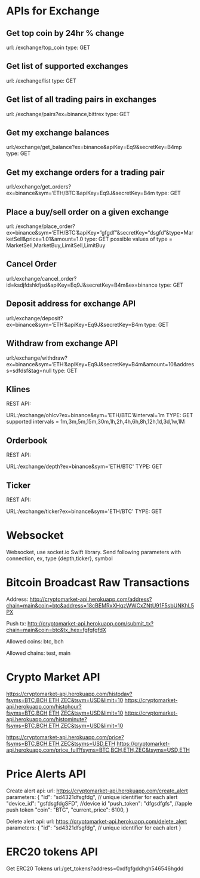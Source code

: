 APIs for Exchange
============================================

Get top coin by 24hr % change
-------------------------------------
url: /exchange/top_coin
type: GET

Get list of supported exchanges
-------------------------------------
url: /exchange/list
type: GET

Get list of all trading pairs in exchanges
------------------------------------------
url: /exchange/pairs?ex=binance,bittrex
type: GET

Get my exchange balances 
--------------------------------
url:/exchange/get_balance?ex=binance&apiKey=Eq9&secretKey=B4mp
type: GET

Get my exchange orders for a trading pair
--------------------------------------------------
url:/exchange/get_orders?ex=binance&sym=‘ETH/BTC’&apiKey=Eq9J&secretKey=B4m
type: GET

Place a buy/sell order on a given exchange
-----------------------------------------------------------------------
url: /exchange/place_order?ex=binance&sym=‘ETH/BTC’&apiKey=“gfgdf”&secretKey=“dsgfd”&type=MarketSell&price=1.01&amount=1.0
type: GET
possible values of type = MarketSell,MarketBuy,LimitSell,LimitBuy

Cancel Order
--------------------------------------
url:/exchange/cancel_order?id=ksdjfdshkfjsd&apiKey=Eq9J&secretKey=B4m&ex=binance
type: GET

Deposit address for exchange API
--------------------------------------
url:/exchange/deposit?ex=binance&sym=‘ETH’&apiKey=Eq9J&secretKey=B4m
type: GET

Withdraw from exchange API
--------------------------------------
url:/exchange/withdraw?ex=binance&sym=‘ETH’&apiKey=Eq9J&secretKey=B4m&amount=10&address=sdfdsf&tag=null
type: GET

Klines
-------------------------------------------------------------------------------
REST API:

URL:/exchange/ohlcv?ex=binance&sym='ETH/BTC'&interval=1m
TYPE: GET
supported intervals = 1m,3m,5m,15m,30m,1h,2h,4h,6h,8h,12h,1d,3d,1w,1M

Orderbook
------------------------------------------------------------------------------
REST API:

URL:/exchange/depth?ex=binance&sym='ETH/BTC'
TYPE: GET

Ticker
------------------------------------------------------------------------------
REST API:

URL:/exchange/ticker?ex=binance&sym='ETH/BTC'
TYPE: GET

Websocket
=====================================================
Websocket, use socket.io Swift library. Send following parameters with connection, 
ex, type {depth,ticker}, symbol


Bitcoin Broadcast Raw Transactions
=====================================================

Address: 
http://cryptomarket-api.herokuapp.com/address?chain=main&coin=btc&address=18cBEMRxXHqzWWCxZNtU91F5sbUNKhL5PX

Push tx: 
http://cryptomarket-api.herokuapp.com/submit_tx?chain=main&coin=btc&tx_hex=fgfgfgfdX

Allowed coins:
btc, bch

Allowed chains:
test, main

Crypto Market API
=====================================================

https://cryptomarket-api.herokuapp.com/histoday?fsyms=BTC,BCH,ETH,ZEC&tsym=USD&limit=10
https://cryptomarket-api.herokuapp.com/histohour?fsyms=BTC,BCH,ETH,ZEC&tsym=USD&limit=10
https://cryptomarket-api.herokuapp.com/histominute?fsyms=BTC,BCH,ETH,ZEC&tsym=USD&limit=10

https://cryptomarket-api.herokuapp.com/price?fsyms=BTC,BCH,ETH,ZEC&tsyms=USD,ETH
https://cryptomarket-api.herokuapp.com/price_full?fsyms=BTC,BCH,ETH,ZEC&tsyms=USD,ETH


Price Alerts API
=====================================================
Create alert api:
url: https://cryptomarket-api.herokuapp.com/create_alert
parameters:
{
	"id": "sd4321dfsgfdg", // unique identifier for each alert
	"device_id": "gsfdsgfdgSFD", //device id
	"push_token": "dfgsdfgfs", //apple push token
	"coin": "BTC",
	"current_price": 6100,
}

Delete alert api:
url: https://cryptomarket-api.herokuapp.com/delete_alert
parameters:
{
	"id": "sd4321dfsgfdg", // unique identifier for each alert
}


ERC20 tokens API
=====================================================

Get ERC20 Tokens
url:/get_tokens?address=0xdfgfgddhgh546546hgdd
